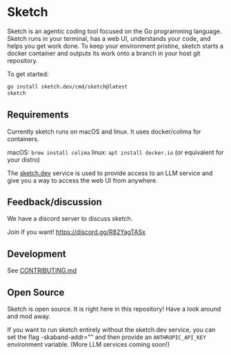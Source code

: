# Sketch

Sketch is an agentic coding tool focused on the Go programming language.
Sketch runs in your terminal, has a web UI, understands your code, and helps you get work done.
To keep your environment pristine, sketch starts a docker container and outputs
its work onto a branch in your host git repository.

To get started:

```sh
go install sketch.dev/cmd/sketch@latest
sketch
```

## Requirements

Currently sketch runs on macOS and linux.
It uses docker/colima for containers.

macOS: `brew install colima`
linux: `apt install docker.io` (or equivalent for your distro)

The [sketch.dev](https://sketch.dev) service is used to provide access
to an LLM service and give you a way to access the web UI from anywhere.

## Feedback/discussion

We have a discord server to discuss sketch.

Join if you want! https://discord.gg/R82YagTASx

## Development

See [CONTRIBUTING.md](CONTRIBUTING.md)

## Open Source

Sketch is open source.
It is right here in this repository!
Have a look around and mod away.

If you want to run sketch entirely without the sketch.dev service, you can
set the flag -skaband-addr="" and then provide an `ANTHROPIC_API_KEY`
environment variable. (More LLM services coming soon!)

